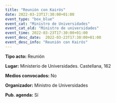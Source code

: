 ```yaml
---
title: "Reunión con Kairós"
date: 2022-03-23T17:30:00+01:00
event_type: "box_blue" 
event_cat: "Ministro de Universidades"
event_cat_old: "Ministro de universidades"
event_time: 2022-03-23T17:30:00+01:00
event_desc_date:  2022-03-23T17:30:00+01:00
event_desc_info: "Reunión con Kairós"
---
```

<p class="card-light list_schedule_description"><b>Tipo acto:</b> Reunión   
</p>
<p class="card-light list_schedule_description"><b>Lugar:</b> Ministerio de Universidades. Castellana, 162
</p>
<p class="card-light list_schedule_description"><b>Medios convocados:</b> No   
</p>
<p class="card-light list_schedule_description"><b>Organizador:</b> Ministro de Universidades
</p>
<p class="card-light list_schedule_description"><b>Pub. agenda:</b> Sí  

</p>